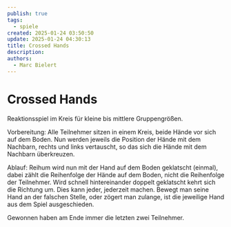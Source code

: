 ```yaml
---
publish: true
tags:
  - spiele
created: 2025-01-24 03:50:50
update: 2025-01-24 04:30:13
title: Crossed Hands
description: 
authors:
  - Marc Bielert
---
```


# Crossed Hands

Reaktionsspiel im Kreis für kleine bis mittlere Gruppengrößen.

Vorbereitung:
Alle Teilnehmer sitzen in einem Kreis, beide Hände vor sich auf dem Boden.
Nun werden jeweils die Position der Hände mit dem Nachbarn, rechts und links vertauscht, so das sich die Hände mit dem Nachbarn überkreuzen.

Ablauf:
Reihum wird nun mit der Hand auf dem Boden geklatscht (einmal), dabei zählt die Reihenfolge der Hände auf dem Boden, nicht die Reihenfolge der Teilnehmer.
Wird schnell hintereinander doppelt geklatscht kehrt sich die Richtung um. Dies kann jeder, jederzeit machen.
Bewegt man seine Hand an der falschen Stelle, oder zögert man zulange, ist die jeweilige Hand aus dem Spiel ausgeschieden.

Gewonnen haben am Ende immer die letzten zwei Teilnehmer.
